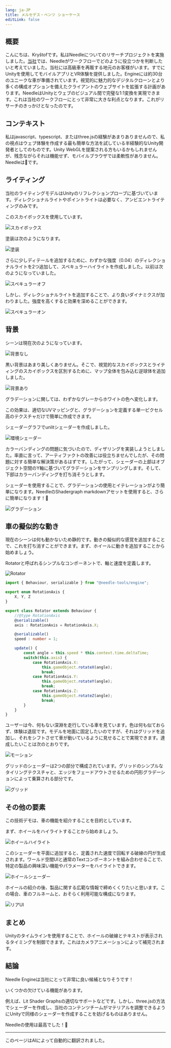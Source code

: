 ```yaml
---
lang: ja-JP
title: メルセデス・ベンツ ショーケース
editLink: false
---
```


## 概要

こんにちは、Kryštofです。私はNeedleについてのリサーチプロジェクトを実施しました。[当社](https://www.ishowroom.cz/home/)では、Needleがワークフローでどのように役立つかを判断したいと考えていました。当社には高級車を再販する地元のお客様がいます。すでにUnityを使用してモバイルアプリとVR体験を提供しました。Engineには約30台のユニークな車が準備されています。視覚的に魅力的なデジタルクローンとより多くの構成オプションを備えたクライアントのウェブサイトを拡張する計画があります。NeedleはUnityとウェブのビジュアル間で完璧な1:1変換を実現できます。これは当社のワークフローにとって非常に大きな利点となります。これがリサーチのきっかけとなったのです。


<sample src="https://engine.needle.tools/demos/mercedes-benz-demo/" />


## コンテキスト

私はjavascript、typescript、またはthree.jsの経験があまりありませんので、私の視点はウェブ体験を作成する最も簡単な方法を試している半経験的なUnity開発者としてのものです。Unity WebGLを提案される方もいるかもしれませんが、残念ながらそれは機能せず、モバイルブラウザでは柔軟性がありません。Needleは💚です。


## ライティング

当社のライティングモデルはUnityのリフレクションプローブに基づいています。ディレクショナルライトやポイントライトは必要なく、アンビエントライティングのみです。


このスカイボックスを使用しています。

 ![スカイボックス](/showcase-mercedes/1_skybox.png)

塗装は次のようになります。

![塗装](/showcase-mercedes/2_paintjob_simple.jpg)

さらに少しディテールを追加するために、わずかな強度（0.04）のディレクショナルライトを2つ追加して、スペキュラーハイライトを作成しました。以前は次のようになっていました。

![スペキュラーオフ](/showcase-mercedes/3_SpecularHighlights_off.jpg)

しかし、ディレクショナルライトを追加することで、より良いダイナミクスが加わりました。強度を高くすると効果を深めることができます。

![スペキュラーオン](/showcase-mercedes/4_SpecularHighlights_on.jpg)



## 背景

シーンは現在次のようになっています。

![背景なし](/showcase-mercedes/5_NoBackground.jpg)

黒い背景はあまり美しくありません。そこで、視覚的なスカイボックスとライティングのスカイボックスを区別するために、マップ全体を包み込む逆球体を追加しました。

![背景あり](/showcase-mercedes/6_MapBackground.png)

グラデーションに関しては、わずかなグレーからホワイトの色へ変化します。

この効果は、適切なUVマッピングと、グラデーションを定義する単一ピクセル高のテクスチャだけで簡単に作成できます。

シェーダーグラフでunlitシェーダーを作成しました。

![環境シェーダー](/showcase-mercedes/7_EnvShaderGraph.jpg)

カラーバンディングの問題に気づいたので、ディザリングを実装しようとしました。率直に言って、アーティファクトの改善には役立ちませんでしたが、その問題に対する簡単な解決策があるはずです。したがって、シェーダーの上部はオブジェクト空間のY軸に基づいてグラデーションをサンプリングします。そして、下部はカラーバンディングを打ち消そうとします。

シェーダーを使用することで、グラデーションの使用とイテレーションがより簡単になります。NeedleのShadergraph markdownアセットを使用すると、さらに簡単になります！🌵

![グラデーション](/showcase-mercedes/8_Gradiant.png)


## 車の擬似的な動き

現在のシーンは何も動かないため静的です。動きの擬似的な感覚を追加することで、これを打ち消すことができます。まず、ホイールに動きを追加することから始めましょう。

Rotatorと呼ばれるシンプルなコンポーネントで、軸と速度を定義します。

![Rotator](/showcase-mercedes/9_Rotator.png)
```ts twoslash
import { Behaviour, serializable } from "@needle-tools/engine";

export enum RotationAxis {
    X, Y, Z
}

export class Rotator extends Behaviour {
    //@type RotationAxis
    @serializable()
    axis : RotationAxis = RotationAxis.X;

    @serializable()
    speed : number = 1;

    update() {
        const angle = this.speed * this.context.time.deltaTime;
        switch(this.axis) {
            case RotationAxis.X:
                this.gameObject.rotateX(angle);
                break;
            case RotationAxis.Y:
                this.gameObject.rotateY(angle);
                break;
            case RotationAxis.Z:
                this.gameObject.rotateZ(angle);
                break;
        }
    }
}
```


ユーザーは今、何もない深淵を走行している車を見ています。色は何も似ておらず、体験は退屈です。モデルを地面に固定したいのですが、それはグリッドを追加し、それをシフトさせて車が動いているように見せることで実現できます。達成したいことは次のとおりです。

![モーション](/showcase-mercedes/10_WheelsAndGrid.png)

グリッドのシェーダーは2つの部分で構成されています。グリッドのシンプルなタイリングテクスチャと、エッジをフェードアウトさせるための円形グラデーションによって乗算される部分です。

![グリッド](/showcase-mercedes/11_GridShader.jpg)


## その他の要素

この技術デモは、車の機能を紹介することを目的としています。

まず、ホイールをハイライトすることから始めましょう。

![ホイールハイライト](/showcase-mercedes/12_WheelWithText.png)

このシェーダーを平面に追加すると、定義された速度で回転する破線の円が生成されます。ワールド空間UIと通常のTextコンポーネントを組み合わせることで、特定の製品の興味深い機能やパラメーターをハイライトできます。

![ホイールシェーダー](/showcase-mercedes/13_WheelShader.jpg)

ホイールの紹介の後、製品に関する広範な情報で締めくくりたいと思います。この場合、車のフルネームと、おそらく利用可能な構成になります。

![リアUI](/showcase-mercedes/14_RearUI.jpg)



## まとめ

Unityのタイムラインを使用することで、ホイールの破線とテキストが表示されるタイミングを制御できます。これはカメラアニメーションによって補完されます。


## 結論

Needle Engineは当社にとって非常に良い候補となりそうです！

いくつかの欠けている機能があります。

例えば、Lit Shader Graphsの適切なサポートなどです。しかし、three.jsの方法でシェーダーを作成し、当社のコンテンツチームがマテリアルを調整できるようにUnityで同様のシェーダーを作成することを妨げるものはありません。

Needleの使用は最高でした！🌵


---
このページはAIによって自動的に翻訳されました。